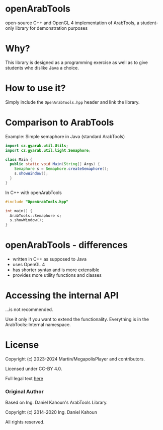 # openArabTools
open-source C++ and OpenGL 4 implementation of ArabTools, a student-only library for demonstration purposes

# Why?
This library is designed as a programming exercise as well as to give students who dislike Java a choice. 

# How to use it?

Simply include the `OpenArabTools.hpp` header and link the library.

# Comparison to ArabTools

Example: Simple semaphore in Java (standard ArabTools)
```java
import cz.gyarab.util.Utils;
import cz.gyarab.util.light.Semaphore;

class Main {
  public static void Main(String[] Args) {
    Semaphore s = Semaphore.createSemaphore();
    s.showWindow();
  }
}
```
In C++ with openArabTools
```cpp
#include "OpenArabTools.hpp"

int main() {
  ArabTools::Semaphore s;
  s.showWindow();
}
```

# openArabTools - differences
- written in C++ as supposed to Java
- uses OpenGL 4
- has shorter syntax and is more extensible
- provides more utility functions and classes

# Accessing the internal API
...is not recommended.

Use it only if you want to extend the functionality.
Everything is in the ArabTools::Internal namespace.

# License
Copyright (c) 2023-2024 Martin/MegapolisPlayer and contributors.

Licensed under CC-BY 4.0.

Full legal text [here](https://creativecommons.org/licenses/by/4.0/)

### Original Author

Based on Ing. Daniel Kahoun's ArabTools Library.

Copyright (c) 2014-2020 Ing. Daniel Kahoun

All rights reserved.